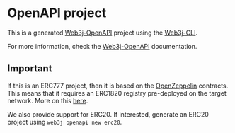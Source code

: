 # OpenAPI project
This is a generated [Web3j-OpenAPI](https://docs.web3j.io/latest/web3j_openapi/) project using the [Web3j-CLI](https://docs.web3j.io/latest).


For more information, check the [Web3j-OpenAPI](https://docs.web3j.io/latest/web3j_openapi/) documentation.

## Important
If this is an ERC777 project, then it is based on the [OpenZeppelin](https://github.com/OpenZeppelin/openzeppelin-contracts) contracts.
This means that it requires an ERC1820 registry pre-deployed on the target network. More on this [here](https://forum.openzeppelin.com/t/simple-erc777-token-example/746).
                                    
We also provide support for ERC20. If interested, generate an ERC20 project using `web3j openapi new erc20`.